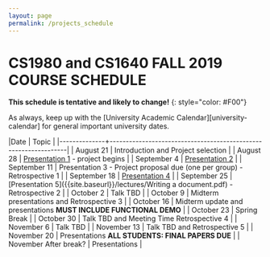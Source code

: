 ```yaml
---
layout: page
permalink: /projects_schedule
---
```


# CS1980 and CS1640 FALL 2019 COURSE SCHEDULE #

**This schedule is tentative and likely to change!**
{: style="color: #F00"}

As always, keep up with the [University Academic Calendar][university-calendar] for general important university dates.

|Date          | Topic                                                           |
|--------------+-----------------------------------------------------------------|
| August 21  | Introduction and Project selection |
| August 28  | [Presentation 1]({{site.baseurl}}/lectures/Capstone_Lecture1.pdf) - project begins |
| September 4  | [Presentation 2]({{site.baseurl}}/lectures/Capstone_Lecture2_RequirementsElicitation.pdf) |
| September 11  | Presentation 3 - Project proposal due (one per group) - Retrospective 1 |
| September 18  | [Presentation 4]({{site.baseurl}}/lectures/lecture-on-presentations.pdf) |
| September 25 | [Presentation 5]({{site.baseurl}}/lectures/Writing a document.pdf) - Retrospective 2 |
| October 2  | Talk TBD |
| October 9 | Midterm presentations and Retrospective 3 |
| October 16     | Midterm update and presentations **MUST INCLUDE FUNCTIONAL DEMO** |
| October 23    | Spring Break |
| October 30    | Talk TBD and Meeting Time Retrospective 4 |
| November 6    | Talk TBD |
| November 13     | Talk TBD and Retrospective 5 |
| November 20    | Presentations **ALL STUDENTS: FINAL PAPERS DUE** |
| November After break?    | Presentations |
